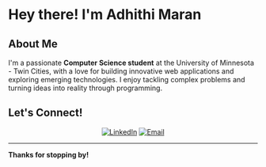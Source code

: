 # Hey there! I'm Adhithi Maran

## About Me
I'm a passionate **Computer Science student** at the University of Minnesota - Twin Cities, with a love for building innovative web applications and exploring emerging technologies. I enjoy tackling complex problems and turning ideas into reality through programming.

## Let's Connect!

<div align="center">
  
[![LinkedIn](https://img.shields.io/badge/-LinkedIn-0077B5?style=for-the-badge&logo=linkedin&logoColor=white)](https://linkedin.com/in/adhithimaran)
[![Email](https://img.shields.io/badge/-Email-D14836?style=for-the-badge&logo=gmail&logoColor=white)](mailto:adhithimaran@gmail.com)

</div>


---
**Thanks for stopping by!**

</div>
